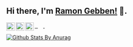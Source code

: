 ## Hi there, I'm [Ramon Gebben!](http://ra-ge.net) 👋.



<a href="https://twitter.com/RamonGebben" style="margin-right: 1em">
  <img align="left" style="display: inline-block" alt="Ramon Gebben | Twitter" width="22px" src="https://cdn.jsdelivr.net/npm/simple-icons@v3/icons/twitter.svg" />
  &nbsp;
</a>
<a href="https://www.linkedin.com/in/ramon-gebben-88039b85/" style="margin-right: 1em">
  <img align="left" style="display: inline-block" alt="Linkedin" width="22px" src="https://cdn.jsdelivr.net/npm/simple-icons@v3/icons/linkedin.svg" />
  &nbsp;
</a>
<a href="https://dev.to/ramongebben" style="margin-right: 1em" >
  <img align="left" style="display: inline-block" alt="Dev.to" width="22px" src="https://cdn.jsdelivr.net/npm/simple-icons@v3/icons/dev-dot-to.svg" />
</a>
<br />


[![Github Stats By Anurag](https://github-readme-stats.vercel.app/api?username=RamonGebben&show_icons=true&title_color=fff&icon_color=79ff97&text_color=9f9f9f&bg_color=151515)](https://github.com/anuraghazra/github-readme-stats)
